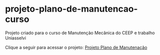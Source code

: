 # projeto-plano-de-manutencao-curso

Projeto criado para o curso de Manutenção Mecânica do CEEP e trabalho Uniasselvi

Clique a seguir para acessar o projeto:
<a href="https://jfmoraeslara.github.io/projeto-plano-de-manutencao-curso/" target="_blank" rel="external">Projeto Plano de Manutenação</a>
